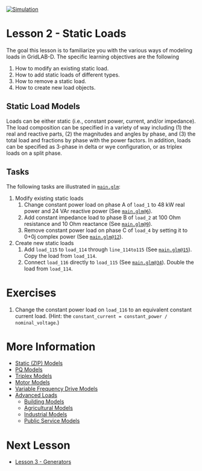 [![Simulation](../../actions/workflows/main.yml/badge.svg)](../../actions/workflows/main.yml)

# Lesson 2 - Static Loads

The goal this lesson is to familiarize you with the various ways of modeling loads in GridLAB-D. The specific learning objectives are the following

1. How to modify an existing static load.
2. How to add static loads of different types.
3. How to remove a static load.
4. How to create new load objects.

## Static Load Models

Loads can be either static (i.e., constant power, current, and/or impedance).  The load composition can be specified in a variety of way including (1) the real and reactive parts, (2) the magnitudes and angles by phase, and (3) the total load and fractions by phase with the power factors. In addition, loads can be specified as 3-phase in delta or wye configuration, or as triplex loads on a split phase.

## Tasks

The following tasks are illustrated in [`main.glm`](main.glm):

1. Modify existing static loads
    1. Change constant power load on phase A of `load_1` to 48 kW real power and 24 VAr reactive power (See [`main.glm@6`](main.glm#L6-L7)).
    2. Add constant impedance load to phase B of `load_2` at 100 Ohm resistance and 10 Ohm reactance (See [`main.glm@9`](main.glm#L9-L10)).
    3. Remove constant power load on phase C of `load_4` by setting it to 0+0j complex power (See [`main.glm@12`](main.glm#L12-L13)).
2. Create new static loads
     1. Add `load_115` to `load_114` through `line_114to115` (See [`main.glm@15`](main.glm#L15-L32)). Copy the load from `load_114`.
     2. Connect `load_116` directly to `load_115` (See [`main.glm@34`](main.glm#L34-L43)). Double the load from `load_114`.

# Exercises

1. Change the constant power load on `load_116` to an equivalent constant current load. (Hint: the `constant_current = constant_power / nominal_voltage`.)

# More Information

* [Static (ZIP) Models](https://docs.gridlabd.us/index.html?owner=arras-energy&project=gridlabd&branch=master&folder=/Module/Powerflow&doc=/Module/Powerflow/Load.md)
* [PQ Models](https://docs.gridlabd.us/index.html?owner=arras-energy&project=gridlabd&branch=master&folder=/Module/Powerflow&doc=/Module/Powerflow/Pqload.md)
* [Triplex Models](https://docs.gridlabd.us/index.html?owner=arras-energy&project=gridlabd&branch=master&folder=/Module/Powerflow&doc=/Module/Powerflow/Triplex_load.md)
* [Motor Models](https://docs.gridlabd.us/index.html?owner=arras-energy&project=gridlabd&branch=master&folder=/Module/Powerflow&doc=/Module/Powerflow/Motor.md)
* [Variable Frequency Drive Models](https://docs.gridlabd.us/index.html?owner=arras-energy&project=gridlabd&branch=master&folder=/Module/Powerflow&doc=/Module/Powerflow/Vfd.md)
* [Advanced Loads](https://docs.gridlabd.us/index.html?owner=arras-energy&project=gridlabd&branch=master&folder=/Module/Powerflow&doc=/Module/Powerflow/Advanced_loads.md)
    * [Building Models](https://docs.gridlabd.us/index.html?owner=arras-energy&project=gridlabd&branch=master&folder=/Module/Powerflow&doc=/Module/Powerflow/Building.md)
    * [Agricultural Models](https://docs.gridlabd.us/index.html?owner=arras-energy&project=gridlabd&branch=master&folder=/Module/Powerflow&doc=/Module/Powerflow/Agricultural.md)
    * [Industrial Models](https://docs.gridlabd.us/index.html?owner=arras-energy&project=gridlabd&branch=master&folder=/Module/Powerflow&doc=/Module/Powerflow/Industrial.md)
    * [Public Service Models](https://docs.gridlabd.us/index.html?owner=arras-energy&project=gridlabd&branch=master&folder=/Module/Powerflow&doc=/Module/Powerflow/Public_service.md)

# Next Lesson

* [Lesson 3 - Generators](../../../lesson-3)
